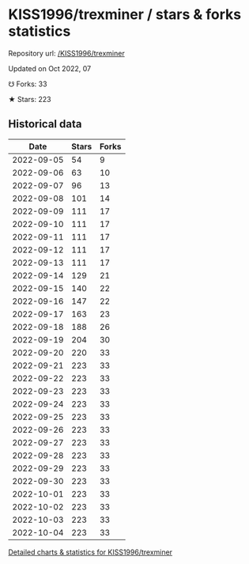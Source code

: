 # KISS1996/trexminer / stars & forks statistics

Repository url: [/KISS1996/trexminer](https://github.com/KISS1996/trexminer)

Updated on Oct 2022, 07

☋ Forks: 33

★ Stars: 223

## Historical data
| Date | Stars | Forks |
|------|-------|-------|
| 2022-09-05 | 54 | 9 | 
| 2022-09-06 | 63 | 10 | 
| 2022-09-07 | 96 | 13 | 
| 2022-09-08 | 101 | 14 | 
| 2022-09-09 | 111 | 17 | 
| 2022-09-10 | 111 | 17 | 
| 2022-09-11 | 111 | 17 | 
| 2022-09-12 | 111 | 17 | 
| 2022-09-13 | 111 | 17 | 
| 2022-09-14 | 129 | 21 | 
| 2022-09-15 | 140 | 22 | 
| 2022-09-16 | 147 | 22 | 
| 2022-09-17 | 163 | 23 | 
| 2022-09-18 | 188 | 26 | 
| 2022-09-19 | 204 | 30 | 
| 2022-09-20 | 220 | 33 | 
| 2022-09-21 | 223 | 33 | 
| 2022-09-22 | 223 | 33 | 
| 2022-09-23 | 223 | 33 | 
| 2022-09-24 | 223 | 33 | 
| 2022-09-25 | 223 | 33 | 
| 2022-09-26 | 223 | 33 | 
| 2022-09-27 | 223 | 33 | 
| 2022-09-28 | 223 | 33 | 
| 2022-09-29 | 223 | 33 | 
| 2022-09-30 | 223 | 33 | 
| 2022-10-01 | 223 | 33 | 
| 2022-10-02 | 223 | 33 | 
| 2022-10-03 | 223 | 33 | 
| 2022-10-04 | 223 | 33 | 


[Detailed charts & statistics for KISS1996/trexminer](https://reviewgithub.com/rep/KISS1996/trexminer)
